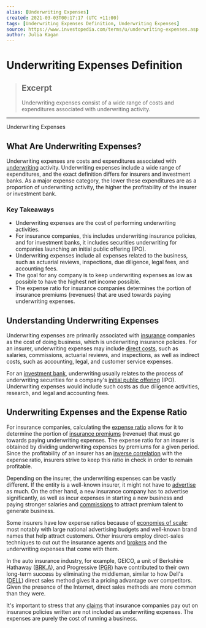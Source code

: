 ```yaml
---
alias: [Underwriting Expenses]
created: 2021-03-03T00:17:17 (UTC +11:00)
tags: [Underwriting Expenses Definition, Underwriting Expenses]
source: https://www.investopedia.com/terms/u/underwriting-expenses.asp
author: Julia Kagan
---
```


# Underwriting Expenses Definition

> ## Excerpt
> Underwriting expenses consist of a wide range of costs and expenditures associated with underwriting activity.

---

Underwriting Expenses
## What Are Underwriting Expenses?

Underwriting expenses are costs and expenditures associated with [underwriting](https://www.investopedia.com/terms/u/underwriting.asp) activity. Underwriting expenses include a wide range of expenditures, and the exact definition differs for insurers and investment banks. As a major expense category, the lower these expenditures are as a proportion of underwriting activity, the higher the profitability of the insurer or investment bank.

### Key Takeaways

-   Underwriting expenses are the cost of performing underwriting activities.
-   For insurance companies, this includes underwriting insurance policies, and for investment banks, it includes securities underwriting for companies launching an initial public offering (IPO).
-   Underwriting expenses include all expenses related to the business, such as actuarial reviews, inspections, due diligence, legal fees, and accounting fees.
-   The goal for any company is to keep underwriting expenses as low as possible to have the highest net income possible.
-   The expense ratio for insurance companies determines the portion of insurance premiums (revenues) that are used towards paying underwriting expenses.

## Understanding Underwriting Expenses

Underwriting expenses are primarily associated with [insurance](https://www.investopedia.com/terms/i/insurance.asp) companies as the cost of doing business, which is underwriting insurance policies. For an insurer, underwriting expenses may include [direct costs](https://www.investopedia.com/terms/d/directcost.asp), such as salaries, commissions, actuarial reviews, and inspections, as well as indirect costs, such as accounting, legal, and customer service expenses.

For an [investment bank](https://www.investopedia.com/terms/i/investmentbank.asp), underwriting usually relates to the process of underwriting securities for a company's [initial public offering](https://www.investopedia.com/terms/i/ipo.asp) (IPO). Underwriting expenses would include such costs as due diligence activities, research, and legal and accounting fees.

## Underwriting Expenses and the Expense Ratio

For insurance companies, calculating the [expense ratio](https://www.investopedia.com/terms/e/expenseratio.asp) allows for it to determine the portion of [insurance premiums](https://www.investopedia.com/terms/i/insurance-premium.asp) (revenue) that must go towards paying underwriting expenses. The expense ratio for an insurer is obtained by dividing underwriting expenses by premiums for a given period. Since the profitability of an insurer has an [inverse correlation](https://www.investopedia.com/terms/i/inverse-correlation.asp) with the expense ratio, insurers strive to keep this ratio in check in order to remain profitable.

Depending on the insurer, the underwriting expenses can be vastly different. If the entity is a well-known insurer, it might not have to [advertise](https://www.investopedia.com/terms/a/advertising-costs.asp) as much. On the other hand, a new insurance company has to advertise significantly, as well as incur expenses in starting a new business and paying stronger salaries and [commissions](https://www.investopedia.com/terms/c/commission.asp) to attract premium talent to generate business.

Some insurers have low expense ratios because of [economies of scale](https://www.investopedia.com/terms/e/economiesofscale.asp); most notably with large national advertising budgets and well-known brand names that help attract customers. Other insurers employ direct-sales techniques to cut out the insurance agents and [brokers](https://www.investopedia.com/ask/answers/050715/how-does-insurance-broker-make-money.asp) and the underwriting expenses that come with them.

In the auto insurance industry, for example, GEICO, a unit of Berkshire Hathaway ([BRK.A](https://www.investopedia.com/markets/quote?tvwidgetsymbol=brk.a)), and Progressive ([PGR](https://www.investopedia.com/markets/quote?tvwidgetsymbol=pgr)) have contributed to their own long-term success by eliminating the middleman, similar to how Dell's ([DELL](https://www.investopedia.com/markets/quote?tvwidgetsymbol=dell)) direct sales method gives it a pricing advantage over competitors. Given the presence of the Internet, direct sales methods are more common than they were.

It's important to stress that any [claims](https://www.investopedia.com/terms/i/insurance_claim.asp) that insurance companies pay out on insurance policies written are not included as underwriting expenses. The expenses are purely the cost of running a business.
